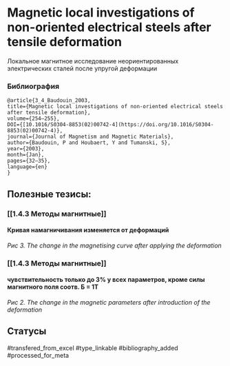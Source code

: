 # Magnetic local investigations of non-oriented electrical steels after tensile deformation

Локальное магнитное исследование неориентированных электрических сталей после упругой деформации

### Библиография
```
@article{3_4_Baudouin_2003,
title={Magnetic local investigations of non-oriented electrical steels after tensile deformation},
volume={254–255},
DOI={[10.1016/S0304-8853(02)00742-4](https://doi.org/10.1016/S0304-8853(02)00742-4)},
journal={Journal of Magnetism and Magnetic Materials},
author={Baudouin, P and Houbaert, Y and Tumanski, S},
year={2003},
month={Jan},
pages={32–35},
language={en}
}
```

## Полезные тезисы:
### [[1.4.3 Методы магнитные]]
#### Кривая намагничивания изменяется от деформаций
_Рис 3. The change in the magnetising curve after applying the
deformation_

### [[1.4.3 Методы магнитные]]
#### чувствительность только до 3% у всех параметров, кроме силы магнитного поля соотв. Б = 1Т
_Рис 2. The change in the magnetic parameters after introduction
of the deformation_

## Статусы
#transfered_from_excel 
#type_linkable
#bibliography_added
#processed_for_meta
